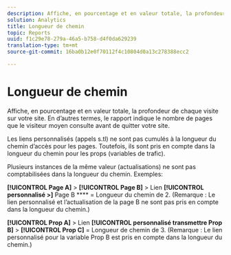 ```yaml
---
description: Affiche, en pourcentage et en valeur totale, la profondeur de chaque visite sur votre site. En d’autres termes, le rapport indique le nombre de pages que le visiteur moyen consulte avant de quitter votre site.
solution: Analytics
title: Longueur de chemin
topic: Reports
uuid: f1c29e78-279a-46a5-b758-d4f0da629239
translation-type: tm+mt
source-git-commit: 16ba0b12e0f70112f4c10804d0a13c278388ecc2

---
```



# Longueur de chemin

Affiche, en pourcentage et en valeur totale, la profondeur de chaque visite sur votre site. En d’autres termes, le rapport indique le nombre de pages que le visiteur moyen consulte avant de quitter votre site.

Les liens personnalisés (appels s.tl) ne sont pas cumulés à la longueur du chemin d’accès pour les pages. Toutefois, ils sont pris en compte dans la longueur du chemin pour les props (variables de trafic).

Plusieurs instances de la même valeur (actualisations) ne sont pas comptabilisées dans la longueur du chemin. Exemples:

**[!UICONTROL Page A]** &gt; **[!UICONTROL Page B]** &gt; Lien **[!UICONTROL personnalisé &gt;]** Page B **** = Longueur du chemin de 2. (Remarque : Le lien personnalisé et l’actualisation de la page B ne sont pas pris en compte dans la longueur du chemin.)

**[!UICONTROL Prop A]** &gt; Lien **[!UICONTROL personnalisé transmettre Prop B]** &gt; **[!UICONTROL Prop C]** = Longueur de chemin de 3. (Remarque : Le lien personnalisé pour la variable Prop B est pris en compte dans la longueur du chemin.)

